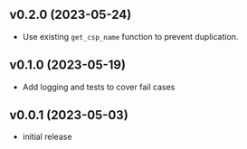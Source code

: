 v0.2.0 (2023-05-24)
-------------------

- Use existing `get_csp_name` function to prevent duplication.

v0.1.0 (2023-05-19)
-------------------

- Add logging and tests to cover fail cases

v0.0.1 (2023-05-03)
-------------------

- initial release
